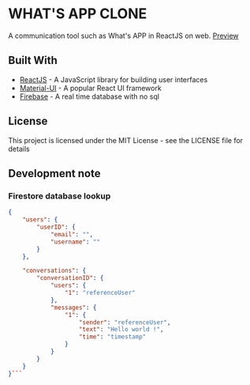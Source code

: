 # WHAT'S APP CLONE
A communication tool such as What's APP in ReactJS on web.
[Preview](https://suiramdev.github.io/whatsapp_clone)

## Built With
-   [ReactJS](https://reactjs.org)  - A JavaScript library for building user interfaces
-   [Material-UI](https://material-ui.com)  - A popular React UI framework
-   [Firebase](https://firebase.google.com)  - A real time database with no sql

## License
This project is licensed under the MIT License - see the LICENSE file for details

## Development note
### Firestore database lookup
```json
{
    "users": {
        "userID": {
            "email": "",
            "username": ""
        }
    },

    "conversations": {
        "conversationID": {
            "users": {
                "1": "referenceUser"
            },
            "messages": {
                "1": {
                    "sender": "referenceUser",
                    "text": "Hello world !",
                    "time": "timestamp"
                }
            }
        }
    }
}```
